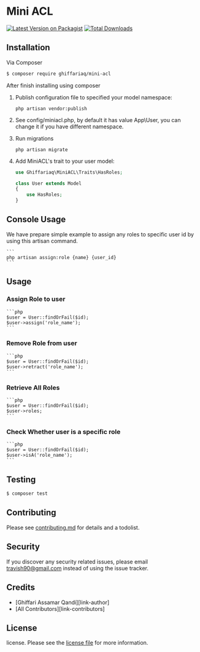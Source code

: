 # Mini ACL

[![Latest Version on Packagist][ico-version]][link-packagist]
[![Total Downloads][ico-downloads]][link-downloads]

## Installation

Via Composer

``` bash
$ composer require ghiffariaq/mini-acl
```

After finish installing using composer

1) Publish configuration file to specified your model namespace:

    ```
    php artisan vendor:publish
    ```

2) See config/miniacl.php, by default it has value App\User, you can change it if you have different namespace.

3) Run migrations

    ```
    php artisan migrate
    ```


4) Add MiniACL's trait to your user model:

    ```php
    use Ghiffariaq\MiniACL\Traits\HasRoles;

    class User extends Model
    {
        use HasRoles;
    }
    ```

## Console Usage

We have prepare simple example to assign any roles to specific user id by using this artisan command.

    ```
    php artisan assign:role {name} {user_id}
    ```


## Usage

### Assign Role to user

    ```php
    $user = User::findOrFail($id);
    $user->assign('role_name');
    ```

### Remove Role from user

    ```php
    $user = User::findOrFail($id);
    $user->retract('role_name');
    ```

### Retrieve All Roles

    ```php
    $user = User::findOrFail($id);
    $user->roles;
    ```


### Check Whether user is a specific role

    ```php
    $user = User::findOrFail($id);
    $user->isA('role_name');
    ```


## Testing

``` bash
$ composer test
```

## Contributing

Please see [contributing.md](contributing.md) for details and a todolist.

## Security

If you discover any security related issues, please email travish90@gmail.com instead of using the issue tracker.

## Credits

- [Ghiffari Assamar Qandi][link-author]
- [All Contributors][link-contributors]

## License

license. Please see the [license file](license.md) for more information.

[ico-version]: https://img.shields.io/packagist/v/Miqdadyyy/rajaongkirapi.svg?style=flat-square
[ico-downloads]: https://img.shields.io/packagist/dt/Miqdadyyy/rajaongkirapi.svg?style=flat-square


[link-packagist]: https://packagist.org/packages/ghiffariaq/mini-acl
[link-downloads]: https://packagist.org/packages/ghiffariaq/mini-acl
